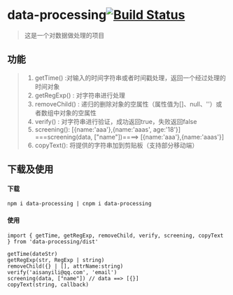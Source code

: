 # data-processing[![Build Status](https://travis-ci.org/Aisanyi/dataProcessing.svg?branch=master)](https://travis-ci.org/Aisanyi/dataProcessing)
> 这是一个对数据做处理的项目

## 功能
> 1. getTime() :对输入的时间字符串或者时间戳处理，返回一个经过处理的时间对象
> 2. getRegExp() : 对字符串进行处理 
> 3. removeChild() : 递归的删除对象的空属性（属性值为[]、null、''）或者数组中对象的空属性
> 4. verify() : 对字符串进行验证，成功返回true，失败返回false
> 5. screening(): [{name:'aaa'},{name:'aaas', age:'18'}] ===screening(data, ["name"])====> [{name:'aaa'},{name:'aaas'}]
> 6. copyText(): 将提供的字符串加到剪贴板（支持部分移动端）
## 下载及使用
#### 下载
```
npm i data-processing | cnpm i data-processing
```
#### 使用
```
import { getTime, getRegExp, removeChild, verify, screening, copyText } from 'data-processing/dist'

getTime(dateStr)
getRegExp(str, RegExp | string)
removeChild({} | [], attrName:string) 
verify('aisanyili@qq.com', 'email')
screening(data, ["name"]) // data ==> [{}]
copyText(string, callback)
```

